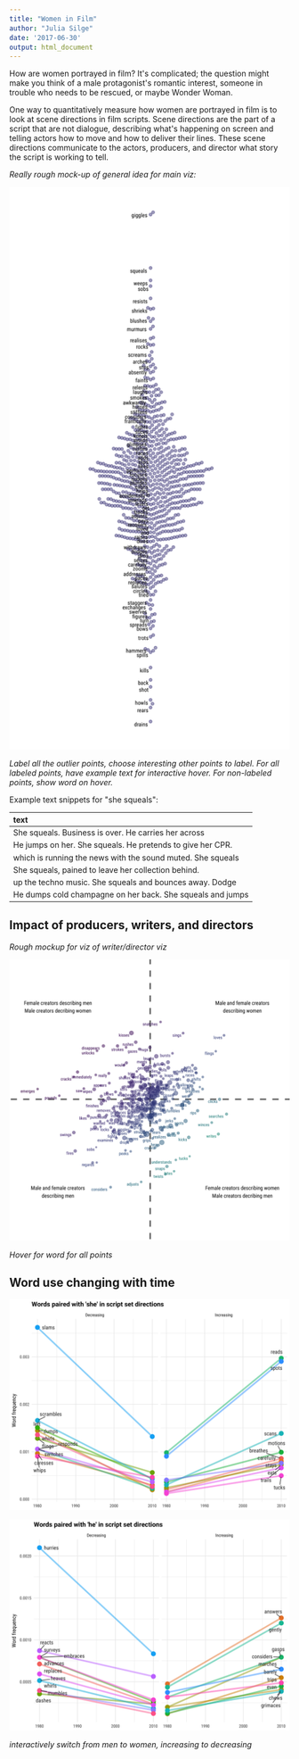 ```yaml
---
title: "Women in Film"
author: "Julia Silge"
date: '2017-06-30'
output: html_document
---
```




How are women portrayed in film? It's complicated; the question might make you think of a male protagonist's romantic interest, someone in trouble who needs to be rescued, or maybe Wonder Woman.

One way to quantitatively measure how women are portrayed in film is to look at scene directions in film scripts. Scene directions are the part of a script that are not dialogue, describing what's happening on screen and telling actors how to move and how to deliver their lines. These scene directions communicate to the actors, producers, and director what story the script is working to tell. 






*Really rough mock-up of general idea for main viz:*

![plot of chunk pronoun_ratio](figure/pronoun_ratio-1.png)

*Label all the outlier points, choose interesting other points to label. For all labeled points, have example text for interactive hover. For non-labeled points, show word on hover.*

Example text snippets for "she squeals":


|text                                                        |
|:-----------------------------------------------------------|
|She squeals.  Business is over.  He carries her across      |
|He jumps on her. She squeals. He pretends to give her CPR.  |
|which is running the news with the sound muted. She squeals |
|She squeals, pained to leave her collection behind.         |
|up the techno music.  She squeals and bounces away.  Dodge  |
|He dumps cold champagne on her back.  She squeals and jumps |






## Impact of producers, writers, and directors

*Rough mockup for viz of writer/director viz*

![plot of chunk gender_ratio](figure/gender_ratio-1.png)

*Hover for word for all points*

## Word use changing with time

![plot of chunk changing_women](figure/changing_women-1.png)


![plot of chunk changing_men](figure/changing_men-1.png)

*interactively switch from men to women, increasing to decreasing*
